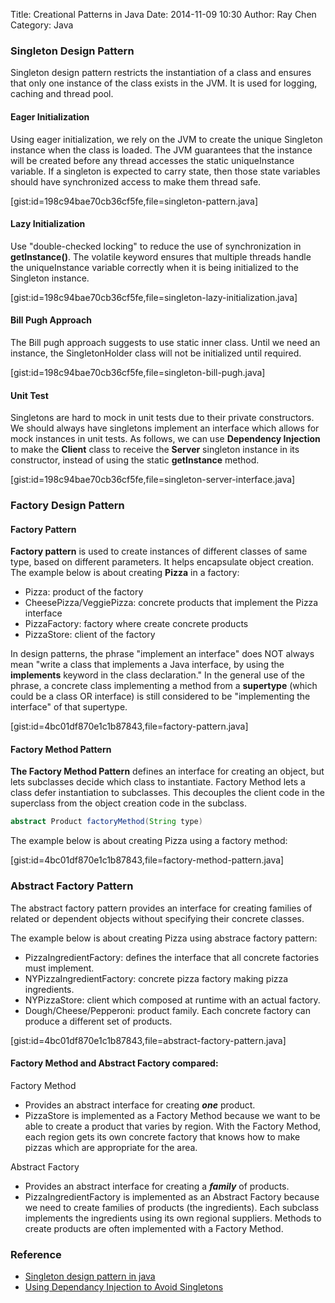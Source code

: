 Title: Creational Patterns in Java
Date: 2014-11-09 10:30 
Author: Ray Chen 
Category: Java

### Singleton Design Pattern

Singleton design pattern restricts the instantiation of a class and ensures that only one instance of the class exists in the JVM. It is used for logging, caching and thread pool.

#### Eager Initialization
Using eager initialization, we rely on the JVM to create the unique Singleton instance when the class is loaded. The JVM guarantees that the instance will be created before any thread accesses the static uniqueInstance variable.
If a singleton is expected to carry state, then those state variables should have synchronized access to make them thread safe.

[gist:id=198c94bae70cb36cf5fe,file=singleton-pattern.java]

#### Lazy Initialization
Use "double-checked locking" to reduce the use of synchronization in **getInstance()**. The volatile keyword ensures that multiple threads handle the uniqueInstance variable correctly when it is being initialized to the Singleton instance.

[gist:id=198c94bae70cb36cf5fe,file=singleton-lazy-initialization.java]

#### Bill Pugh Approach
The Bill pugh approach suggests to use static inner class. Until we need an instance, the SingletonHolder class will not be initialized until required. 

[gist:id=198c94bae70cb36cf5fe,file=singleton-bill-pugh.java]

#### Unit Test
Singletons are hard to mock in unit tests due to their private constructors. We should always have singletons implement an interface which allows for mock instances in unit tests. As follows, we can use **Dependency Injection** to make the **Client** class to receive the **Server** singleton instance in its constructor, instead of using the static **getInstance** method.

[gist:id=198c94bae70cb36cf5fe,file=singleton-server-interface.java]

### Factory Design Pattern

#### Factory Pattern
**Factory pattern** is used to create instances of different classes of same type, based on different parameters. It helps encapsulate object creation. The example below is about creating **Pizza** in a factory:

+ Pizza: product of the factory
+ CheesePizza/VeggiePizza: concrete products that implement the Pizza interface
+ PizzaFactory: factory where create concrete products
+ PizzaStore: client of the factory

In design patterns, the phrase "implement an interface" does NOT always mean "write a class that implements a Java interface, by using the **implements** keyword in the class declaration." In the general use of the phrase, a concrete class implementing a method from a **supertype** (which could be a class OR interface) is still considered to be "implementing the interface" of that supertype.

[gist:id=4bc01df870e1c1b87843,file=factory-pattern.java]

#### Factory Method Pattern
**The Factory Method Pattern** defines an interface for creating an object, but lets subclasses decide which class to instantiate. Factory Method lets a class defer instantiation to subclasses. This decouples the client code in the superclass from the object creation code in the subclass.
```java
abstract Product factoryMethod(String type)
```

The example below is about creating Pizza using a factory method:

[gist:id=4bc01df870e1c1b87843,file=factory-method-pattern.java]

### Abstract Factory Pattern

The abstract factory pattern provides an interface for creating families of related or dependent objects without specifying their concrete classes.

The example below is about creating Pizza using abstrace factory pattern:

+ PizzaIngredientFactory: defines the interface that all concrete factories must implement.
+ NYPizzaIngredientFactory: concrete pizza factory making pizza ingredients.
+ NYPizzaStore: client which composed at runtime with an actual factory.
+ Dough/Cheese/Pepperoni: product family. Each concrete factory can produce a different set of products.

[gist:id=4bc01df870e1c1b87843,file=abstract-factory-pattern.java]

#### Factory Method and Abstract Factory compared:

Factory Method

+ Provides an abstract interface for creating ***one*** product.
+ PizzaStore is implemented as a Factory Method because we want to be able to create a product that varies by region. With the Factory Method, each region gets its own concrete factory that knows how to make pizzas which are appropriate for the area. 

Abstract Factory

+ Provides an abstract interface for creating a ***family*** of products.
+ PizzaIngredientFactory is implemented as an Abstract Factory because we need to create families of products (the ingredients). Each subclass implements the ingredients using its own regional suppliers. Methods to create products are often implemented with a Factory Method.

### Reference

- [Singleton design pattern in java](http://howtodoinjava.com/2012/10/22/singleton-design-pattern-in-java/)
- [Using Dependancy Injection to Avoid Singletons](http://googletesting.blogspot.com/2008/05/tott-using-dependancy-injection-to.html)
